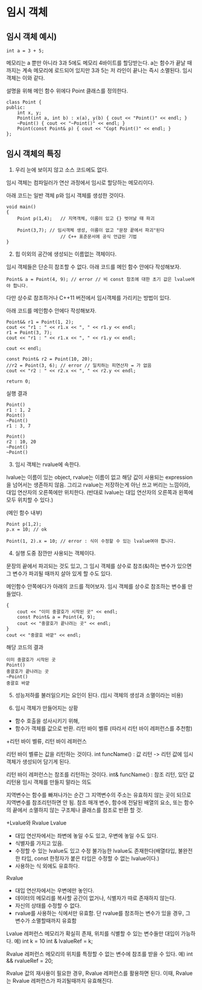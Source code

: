 # 임시 객체

## 임시 객체 예시)
```
int a = 3 + 5;
```
메모리는 a 뿐만 아니라 3과 5에도 메모리 4바이트를 할당받는다.
a는 함수가 끝날 때 까지는 계속 메모리에 로드되어 있지만
3과 5는 저 라인이 끝나는 즉시 소멸된다. 임시 객체는 이와 같다.

설명을 위해 메인 함수 위에다 Point 클래스를 정의한다.
```
class Point {
public:
	int x, y;
	Point(int a, int b) : x(a), y(b) { cout << "Point()" << endl; }
	~Point() { cout << "~Point()" << endl; }
	Point(const Point& p) { cout << "Copt Point()" << endl; }
};
```

## 임시 객체의 특징

1. 우리 눈에 보이지 않고 소스 코드에도 없다.

임시 객체는 컴파일러가 연산 과정에서 임시로 할당하는 메모리이다.

아래 코드는 일반 객체 p와 임시 객체를 생성한 것이다.
```
void main()
{
	Point p(1,4);	// 지역객체, 이름이 있고 {} 벗어날 때 파괴

	Point(3,7);	// 임시객체 생성, 이름이 없고 "문장 끝에서 파괴"된다
		            // C++ 표준문서에 공식 언급된 기법
}
```

2. 힙 이외의 공간에 생성되는 이름없는 객체이다.

임시 객체들은 단순히 참조할 수 없다. 아래 코드를 메인 함수 안에다 작성해보자.
```
Point& a = Point(4, 9); // error // 비 const 참조에 대한 초기 값은 lvalue여야 합니다.
```
다만 상수로 참조하거나 C++11 버전에서 임시객체를 가리키는 방법이 있다.

아래 코드를 메인함수 안에다 작성해보자.
```
Point&& r1 = Point(1, 2);
cout << "r1 : " << r1.x << ", " << r1.y << endl;
r1 = Point(3, 7);
cout << "r1 : " << r1.x << ", " << r1.y << endl;

cout << endl;

const Point& r2 = Point(10, 20);
//r2 = Point(3, 6); // error // 일치하는 피연산자 = 가 없음
cout << "r2 : " << r2.x << ", " << r2.y << endl;

return 0;
```
실행 결과
```
Point()
r1 : 1, 2
Point()
~Point()
r1 : 3, 7

Point()
r2 : 10, 20
~Point()
~Point()
```

3. 임시 객체는 rvalue에 속한다.

lvalue는 이름이 있는 object, rvalue는 이름이 없고 해당 값이 사용되는 expression을 넘어서는 생존하지 않음.
그리고 rvalue는 저장하는게 아닌 쓰고 버리는 느낌이라, 대입 연산자의 오른쪽에만 위치한다.
(반대로 lvalue는 대입 연산자의 오른쪽과 왼쪽에 모두 위치할 수 있다.)

(메인 함수 내부)
```
Point p(1,2);
p.x = 10; // ok

Point(1, 2).x = 10; // error : 식이 수정할 수 있는 lvalue여야 합니다.
```

4. 실행 도중 잠깐만 사용되는 객체이다.

문장의 끝에서 파괴되는 것도 있고, 그 임시 객체를 상수로 참조(&)하는 변수가 있으면 그 변수가 파괴될 때까지 살아 있게 할 수도 있다.

메인함수 안쪽에다가 아래의 코드를 적어보자. 임시 객체를 상수로 참조하는 변수롤 만들었다.
```
{
	cout << "이미 중괄호가 시작된 곳" << endl;
	const Point& a = Point(4, 9);
	cout << "중괄호가 끝나려는 곳" << endl;
}
cout << "중괄호 바깥" << endl;
```
해당 코드의 결과
```
이미 중괄호가 시작된 곳
Point()
중괄호가 끝나려는 곳
~Point()
중괄호 바깥
```

5. 성능저하를 불러일으키는 요인이 된다. (임시 객체의 생성과 소멸이라는 비용)

6. 임시 객체가 만들어지는 상황
* 함수 호출을 성사시키기 위해,
* 함수가 객체를 값으로 반환. 리턴 바이 벨류 (따라서 리턴 바이 레퍼런스를 추천함)


+리턴 바이 벨류, 리턴 바이 레퍼런스

리턴 바이 벨류는 값을 리턴하는 것이다.
int funcName() : 값 리턴 -> 리턴 값에 임시 객체가 생성되어 담기게 된다.

리턴 바이 레퍼런스는 참조를 리턴하는 것이다.
int& funcName() : 참조 리턴, 있던 값 리턴용 임시 객체를 만들지 말라는 의도


지역변수는 함수를 빠져나가는 순간 그 지역변수의 주소는 유효하지 않는 곳이 되므로 지역변수를 참조리턴하면 안 됨.
참조 매개 변수, 함수에 전달된 배열의 요소, 또는 함수의 끝에서 소멸하지 않는 구조체나 클래스를 참조로 반환 할 것.

+Lvalue와 Rvalue
Lvalue
* 대입 연산자에서는 좌변에 놓일 수도 있고, 우변에 놓일 수도 있다.
* 식별자를 가지고 있음.
* 수정할 수 있는 lvalue도 있고 수정 불가능한 lvalue도 존재한다(배열타입, 불완전한 타입, const 한정자가 붙은 타입은 수정할 수 없는 lvalue이다.)
* 사용하는 식 외에도 유효하다.

Rvalue
* 대입 연산자에서는 우변에만 놓인다.
* 데이터의 메모리를 복사할 공간이 없거나, 식별자가 따로 존재하지 않는다.
* 자신의 상태를 수정할 수 없다.
* rvalue를 사용하는 식에서만 유효함. 단 rvalue를 참조하는 변수가 있을 경우, 그 변수가 소멸할때까지 유효함

Lvalue 레퍼런스
메모리가 확실히 존재, 위치를 식별할 수 있는 변수들만 대입이 가능하다.
예)
int k = 10
int & lvalueRef = k;

Rvalue 레퍼런스
메모리의 위치를 특정할 수 없는 변수에 참조를 받을 수 있다.
예)
int && rvalueRef = 20;

Rvalue 값의 재사용이 필요한 경우, Rvalue 레퍼런스를 활용하면 된다.
이때, Rvalue는  Rvalue 레퍼런스가 파괴될때까지 유효해진다.
